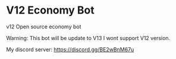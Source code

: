 # V12 Economy Bot
v12 Open source economy bot


Warning: This bot will be update to V13 I wont support V12 version.

My discord server:  https://discord.gg/BE2wBnM67u
